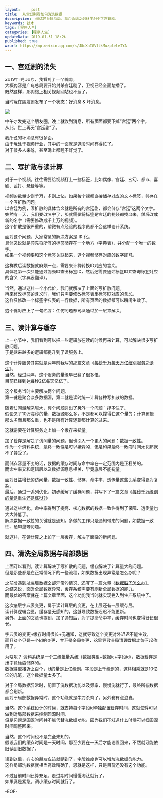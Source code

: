 ```yaml
---   
layout:     post  
title:  从宫廷剧看如何清洗数据
description:  继综艺被封杀后，现在命运之剑终于射中了宫廷剧。  
keywords: 技术  
tags: [程序人生]    
categories: [程序人生]  
updateData: 2019-01-31 18:26 
published: true 
wxurl: https://mp.weixin.qq.com/s/JUcXaIGVltkMuzplwleIYA  
---  
```



## 一、宫廷剧的消失  


2019年1月30号，我看到了一个新闻。  
大概内容是广电总局要开始封杀宫廷剧了，卫视已经全面禁播了。  
既然这样，那网络上相关视频网站也不远了。  


当时我在朋友圈发布了一个状态：好消息 & 坏消息。  


![](//res2019.tiankonguse.com/images/2019/01/20190131202641.png)  


中午才发完这个朋友圈，晚上就收到消息，所有页面都要下掉“宫廷”两个字。  
从此，世上再无“宫廷剧”了。  


我所说的坏消息有很多面。  
由于我处于视频行业，其中的一面就是这段时间有得忙了。  
对于很多人来说，甚至晚上都睡不好觉了。  


## 二、写扩散与读计算  


对于一个视频，往往需要给视频打上一些标签，比如偶像、宫廷、玄幻、都市、喜剧、武打、悬疑等等。  


视频的数量少则千万，多则上亿，如果每个视频直接储存对应的文本标签，则存在一个写扩散问题。  
以宫廷为例，写扩散的具体含义就是所有的宫廷剧，都会储存“宫廷”这两个文字。  
突然有一天，我们要改名字了，那就需要将标签是宫廷的视频都找出来，然后改成新的名字（需要修改成千上万的视频）。  
这个扩散是很严重的，稍微有点经验的程序员都不会这样设计系统。  


面对这个问题，大家常见的解决方案是 ID 化。  
具体来说就是预先将所有的标签储存在一个地方（字典表），并分配一个唯一的数字。  
如果一个视频要和这个标签关联起来，这个视频储存对应的数字即可。  


这样做后读数据就麻烦一点，需要来计算转换ID对应的含义。  
具体是第一次只能通过视频ID查出标签ID，然后还需要通过标签ID来查询标签对应的含义（字典表翻译）。  


当然，通过这样一个小代价，我们就解决了上面的写扩散问题。  
再来修改标签的含义时，我们只需要修改标签表里标签ID对应的含义。  
这样只修改一个标签字典表的一行数据，所有页面的数据都可以瞬间生效了。  


这个就对应上了一句名言：任何问题都可以通过加一层来解决。  


## 三、读计算与缓存  


上一小节中，我们看到可以把一些逻辑放在读的时候再来计算，可以解决很多写扩散问题。  
于是越来越多的逻辑都提升到了读服务上。  


这个计算服务其实就是两年前我写的那篇文章《[每秒千万每天万亿级别服务之诞生](https://mp.weixin.qq.com/s/6taVob0DFx7K5QK-l4nmxQ)》。   
当然，经过两年，这个服务的量级早已翻了很多倍。  
目前已经到达每秒2亿每天亿亿了。  


这个服务当时主要解决两个问题。  
第一就是聚合众多数据源，第二就是读时统一计算各种写扩散的数据。  


随着访问量越来越大，两个问题引出了另外一个问题：撑不住了。   
假设来了10万每秒的量，数据源那么多，不是都可以撑得住这个量的；计算逻辑那么多而且那么重，也不是所有计算逻辑都计算的过来。   

这就需要在计算服务之上加一个缓存来抗量。  


加了缓存是解决了访问量的问题，但也引入一个更大的问题：数据一致性。   
作为一个资料系统，最终一致性是可以接受的，但是如果最终一致的时间太长那就不了接受了。   


而储存容量不变的话，数据的缓存时间与命中率在一定范围内是正相关的。  
而命中率又和逻辑层以及数据源息息相关，毕竟底层不能抗量。  


面对日益增长的访问量，数据一致性、储存、命中率、透传量这些关系变得更为复杂。  
最后，通过一系列优化，初步缓解了缓存问题，并写下了一篇文章《[每秒千万级别的量是重生还是炼狱?](https://mp.weixin.qq.com/s/6taVob0DFx7K5QK-l4nmxQ)》    


通过这些优化，命中率得到了提高、核心数据的数据一致性得到了保障、透传量也大大降低了。    
解决数据一致性的关键就是通知，多做的工作只是通知带来的问题，如数据一致性、通知量等问题。    


就这样，在读计算之上加了一层缓存，解决了面临的新问题。  


## 四、清洗全局数据与局部数据  


上面可以看到，读计算解决了写扩散的问题，缓存解决了计算量大的问题。  
但是那些都是在正常情况下的一些流程，如果数据出现异常是怎么办呢？  


之前曾遇到过底层数据全部异常的情况，还写了一篇文章《[数据脏了怎么办](https://mp.weixin.qq.com/s/Blw4yxmIsE51dzzbNcfFbg)》。  
总结来说，面对全局数据异常，缓存系统需要有刷新全局数据的能力。  
而最优的答案就在上篇文章里面，这个功能我当时就实现投入到生产系统中了。  


这次底层字典表变更，属于读计算层的变更，在上层还有一层缓存层。  
读计算逻辑变更，缓存是无感知的，这就导致数据迟迟不能更新。  
另外，上面的文章也提到，加了通知后，为了提高命中率，缓存时间也变得很长很长。  


字典表的变更+缓存时间很长+无通知，这就导致这个变更对外迟迟不能生效。  
而且这个只是一个Id的变更，并不是全局变更，这里导致全局清理数据功能不起作用了。  


为啥呢？ 
资料系统是一个三级批量系统（数据类型+数据id+字段id），数据缓存是按字段维度储存的。  
数据类型接近上百个，id的量是上亿级别，字段是上千级别的，这样相乘就是10亿亿的几笔，这个数据量太多了。

  
对于全局数据异常时，配置了洗数据功能以及频率，慢慢洗就行了，最终所有数据都会刷新。  
而对于局部数据异常时，这个功能就是牛刀杀鸡了，另外也有点浪费。  


当然，这个系统设计的时候，就支持每个字段id单独配置缓存时间，这就使得可以做到对局部数据来控制回源时间。  
但是问题是回源时间并不能代替洗数据功能，因为我们不知道什么时候可以把回源时间调整回来。  


当然，这个时间也不是完全未知的。  
假设我们的缓存时间是一天时间，那至少要在一天后才能设置回来，不然就可能依旧读到旧数据了。  


读到这里，有心的朋友应该就猜到了，字段维度也可以增加洗数据的能力。  
这样局部洗数据就相当高效精确了，恩就是这样，只是目前还没有这个功能。  




不过目前时间还算充足，走过期时间慢慢淘汰就行了。  
如果真是紧急，调小缓存时间就行了。  


-EOF-  


  
